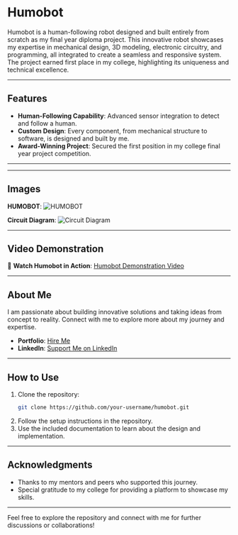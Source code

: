 # Humobot

Humobot is a human-following robot designed and built entirely from scratch as my final year diploma project. This innovative robot showcases my expertise in mechanical design, 3D modeling, electronic circuitry, and programming, all integrated to create a seamless and responsive system. The project earned first place in my college, highlighting its uniqueness and technical excellence.

---

## Features

- **Human-Following Capability**: Advanced sensor integration to detect and follow a human.
- **Custom Design**: Every component, from mechanical structure to software, is designed and built by me.
- **Award-Winning Project**: Secured the first position in my college final year project competition.

---

---

## Images

**HUMOBOT**: ![HUMOBOT](https://github.com/user-attachments/assets/706aeb6b-92fb-4473-ac3d-dfdc5a22ae68)

**Circuit Diagram**: ![Circuit Diagram](https://github.com/user-attachments/assets/d2a278d4-3185-4722-8f44-9d0d88fd6890)


---

## Video Demonstration

🎥 **Watch Humobot in Action**: [Humobot Demonstration Video](https://console.cloudinary.com/pm/c-07e899acd02cf2d79e0ba51da47247/media-explorer?assetId=59b8a2759b3f73b39bf48dab7f43495f)

---

## About Me

I am passionate about building innovative solutions and taking ideas from concept to reality. Connect with me to explore more about my journey and expertise.

- **Portfolio**: [Hire Me](https://zuberprofile.vercel.app/)
- **LinkedIn**: [Support Me on LinkedIn](https://www.linkedin.com/in/mohammed-zuber-ahamad/)

---

## How to Use

1. Clone the repository:  
   ```bash
   git clone https://github.com/your-username/humobot.git
   ```
2. Follow the setup instructions in the repository.
3. Use the included documentation to learn about the design and implementation.

---

## Acknowledgments

- Thanks to my mentors and peers who supported this journey.
- Special gratitude to my college for providing a platform to showcase my skills.

---

Feel free to explore the repository and connect with me for further discussions or collaborations!

